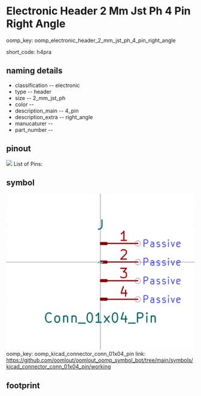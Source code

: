 # Electronic Header 2 Mm Jst Ph 4 Pin Right Angle
oomp_key: oomp_electronic_header_2_mm_jst_ph_4_pin_right_angle  

short_code: h4pra
## naming details
* classification -- electronic
* type -- header
* size -- 2_mm_jst_ph
* color -- 
* description_main -- 4_pin
* description_extra -- right_angle
* manucaturer -- 
* part_number -- 
## pinout
![](working_pinout_600.png)
List of Pins:

## symbol

![](symbol/0/working/working_600.png)  
oomp_key: oomp_kicad_connector_conn_01x04_pin
link: https://github.com/oomlout/oomlout_oomp_symbol_bot/tree/main/symbols/kicad_connector_conn_01x04_pin/working


## footprint
